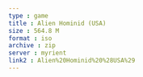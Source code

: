 ```yaml
---
type : game
title : Alien Hominid (USA)
size : 564.8 M
format : iso
archive : zip
server : myrient
link2 : Alien%20Hominid%20%28USA%29
---
```

